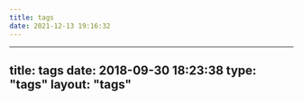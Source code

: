 ```yaml
---
title: tags
date: 2021-12-13 19:16:32
---
```


---
title: tags
date: 2018-09-30 18:23:38
type: "tags"
layout: "tags"
---

